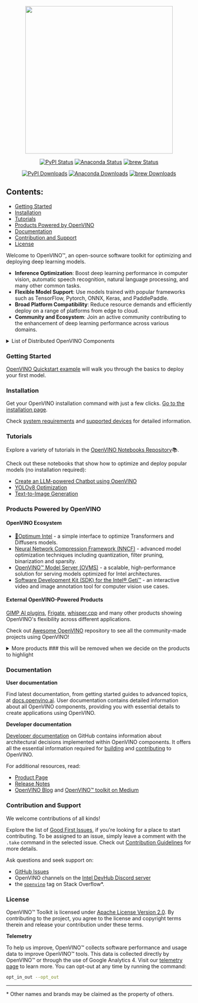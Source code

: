 <div align="center">
<img src="docs/img/openvino-logo-purple-black.png" width="400px">

[![PyPI Status](https://badge.fury.io/py/openvino.svg)](https://badge.fury.io/py/openvino)
[![Anaconda Status](https://anaconda.org/conda-forge/openvino/badges/version.svg)](https://anaconda.org/conda-forge/openvino)
[![brew Status](https://img.shields.io/homebrew/v/openvino)](https://formulae.brew.sh/formula/openvino)

[![PyPI Downloads](https://static.pepy.tech/badge/openvino)](https://pepy.tech/project/openvino)
[![Anaconda Downloads](https://anaconda.org/conda-forge/libopenvino/badges/downloads.svg)](https://anaconda.org/conda-forge/openvino/files)
[![brew Downloads](https://img.shields.io/homebrew/installs/dy/openvino)](https://formulae.brew.sh/formula/openvino)
 </div>

## Contents:
 - [Getting Started](#getting-started)
 - [Installation](#installation)
 - [Tutorials](#tutorials)
 - [Products Powered by OpenVINO](#products-povered-by-openvino)
 - [Documentation](#documentation)
 - [Contribution and Support](#contribution-and-support)
 - [License](#license)


Welcome to OpenVINO™, an open-source software toolkit for optimizing and deploying deep learning models.

- **Inference Optimization**: Boost deep learning performance in computer vision, automatic speech recognition, natural language processing, and many other common tasks.
- **Flexible Model Support**: Use models trained with popular frameworks such as TensorFlow, Pytorch, ONNX, Keras, and PaddlePaddle.
- **Broad Platform Compatibility**: Reduce resource demands and efficiently deploy on a range of platforms from edge to cloud.
- **Community and Ecosystem**: Join an active community contributing to the enhancement of deep learning performance across various domains.

<details>
  <summary>List of Distributed OpenVINO Components</summary>

  * [OpenVINO™ Runtime] - is a set of C++ libraries with C and Python bindings providing a common API to deliver inference solutions on the platform of your choice.
    * [core](./src/core) - provides the base API for model representation and modification.
    * [inference](./src/inference) - provides an API to infer models on the device.
    * [transformations](./src/common/transformations) - contains the set of common transformations which are used in OpenVINO plugins.
    * [low precision transformations](./src/common/low_precision_transformations) - contains the set of transformations that are used in low precision models
    * [bindings](./src/bindings) - contains all available OpenVINO bindings which are maintained by the OpenVINO team.
        * [c](./src/bindings/c) - C API for OpenVINO™ Runtime
        * [python](./src/bindings/python) - Python API for OpenVINO™ Runtime
* [Plugins](./src/plugins) - contains OpenVINO plugins which are maintained in open-source by the OpenVINO team. For more information, take a look at the [list of supported devices](#supported-hardware-matrix).
* [Frontends](./src/frontends) - contains available OpenVINO frontends that allow reading models from the native framework format.
* [OpenVINO Model Converter (OVC)] - is a cross-platform command-line tool that facilitates the transition between training and deployment environments, and adjusts deep learning models for optimal execution on end-point target devices.
* [Samples] - applications in C, C++ and Python languages that show basic OpenVINO use cases.

</details>

### Getting Started

[OpenVINO Quickstart example](https://docs.openvino.ai/2024/notebooks/201-vision-monodepth-with-output.html) will walk you through the basics to deploy your first model.

### Installation

Get your OpenVINO installation command with just a few clicks. [Go to the installation page](https://docs.openvino.ai/2024/openvino_docs_install_guides_overview.html).

Check [system requirements](https://docs.openvino.ai/2024/system_requirements.html) and [supported devices](https://docs.openvino.ai/2024/openvino_docs_OV_UG_supported_plugins_Supported_Devices.html) for detailed information.

### Tutorials

Explore a variety of tutorials in the [OpenVINO Notebooks Repository](https://github.com/openvinotoolkit/openvino_notebooks)📚.

Check out these notebooks that show how to optimize and deploy popular models (no installation required):
- [Create an LLM-powered Chatbot using OpenVINO](https://github.com/openvinotoolkit/openvino_notebooks/blob/main/notebooks/254-llm-chatbot/254-llm-chatbot.ipynb)
- [YOLOv8 Optimization](https://github.com/openvinotoolkit/openvino_notebooks/tree/main/notebooks/230-yolov8-optimization)
- [Text-to-Image Generation](https://github.com/openvinotoolkit/openvino_notebooks/tree/main/notebooks/235-controlnet-stable-diffusion)

### Products Powered by OpenVINO

#### OpenVINO Ecosystem

-	[🤗Optimum Intel](https://github.com/huggingface/optimum-intel) -  a simple interface to optimize Transformers and Diffusers models.
-   [Neural Network Compression Framework (NNCF)](https://github.com/openvinotoolkit/nncf) - advanced model optimization techniques including quantization, filter pruning, binarization and sparsity.
-   [OpenVINO™ Model Server (OVMS)](https://github.com/openvinotoolkit/model_server) - a scalable, high-performance solution for serving models optimized for Intel architectures.
-   [Software Development Kit (SDK) for the Intel® Geti™](https://github.com/openvinotoolkit/geti-sdk) - an interactive video and image annotation tool for computer vision use cases.

#### External OpenVINO-Powered Products

[GIMP AI plugins](https://github.com/intel/openvino-ai-plugins-gimp), [Frigate](https://github.com/blakeblackshear/frigate), [whisper.cpp](https://github.com/ggerganov/whisper.cpp) and many other products showing OpenVINO's flexibility across different applications.

Check out [Awesome OpenVINO](https://github.com/openvinotoolkit/awesome-openvino) repository to see all the community-made projects using OpenVINO!

<details>
  <summary>More products ### this will be removed when we decide on the products to highlight </summary>

   **Ecosystem**

  -   [OpenVINO™ Training Extensions (OTE)](https://github.com/openvinotoolkit/training_extensions) - an environment to train models and convert them using OpenVINO for optimized inference.
  -   [Dataset Management Framework (Datumaro)](https://github.com/openvinotoolkit/datumaro) - a framework and CLI tool to build, transform, and analyze datasets.
  - [RapidOCR](https://github.com/RapidAI/RapidOCR) - a cross platform OCR Library based on PaddleOCR & OnnxRuntime & OpenVINO.
  -	  [openvino-rs](https://github.com/intel/openvino-rs) - bindings for accessing OpenVINO functionality in Rust.
  -	  [OpenVINO.NET](https://github.com/sdcb/OpenVINO.NET) - a high-quality .NET wrapper for OpenVINO™ toolkit.
  -   [openvino_contrib](https://github.com/openvinotoolkit/openvino_contrib) - a repository for the development of additional OpenVINO modules

   **External**
   -   [OpenCV](https://opencv.org/) - a library of programming functions mainly for real-time computer vision.
   -   [ONNX Runtime](https://onnxruntime.ai/) - a cross-platform inference and training machine-learning accelerator.
   -   [TNN](https://github.com/Tencent/TNN/tree/master) - a high-performance, lightweight neural network inference framework.
   -	[langchain](https://github.com/langchain-ai/langchain) -  a framework designed to simplify the creation of applications using large language models.
   -	[stable-diffusion-webui](https://github.com/AUTOMATIC1111/stable-diffusion-webui) - a browser interface based on Gradio library for Stable Diffusion.

</details>

### Documentation

**User documentation**

Find latest documentation, from getting started guides to advanced topics, at [docs.openvino.ai](https://docs.openvino.ai/). User documentation contains detailed information about all OpenVINO components, providing you with essential details to create applications using OpenVINO.

**Developer documentation**

[Developer documentation](./docs/dev/index.md) on GitHub contains information about architectural decisions implemented within OpenVINO components. It offers all the essential information required for [building](./docs/dev/build.md)  and [contributing](./CONTRIBUTING.md) to OpenVINO.

For additional resources, read:

* [Product Page](https://software.intel.com/content/www/us/en/develop/tools/openvino-toolkit.html)
* [Release Notes](https://docs.openvino.ai/2024/openvino_release_notes.html)
* [OpenVINO Blog](https://blog.openvino.ai/) and [OpenVINO™ toolkit on Medium](https://medium.com/@openvino)

### Contribution and Support

We welcome contributions of all kinds!

Explore the list of [Good First Issues](https://github.com/openvinotoolkit/openvino/issues/17502), if you're looking for a place to start contributing.
To be assigned to an issue, simply leave a comment with the `.take` command in the selected issue.
Check out [Contribution Guidelines](./CONTRIBUTING.md) for more details.

Ask questions and seek support on:

* [GitHub Issues](https://github.com/openvinotoolkit/openvino/issues)
* OpenVINO channels on the [Intel DevHub Discord server](https://discord.gg/7pVRxUwdWG)
* the [`openvino`](https://stackoverflow.com/questions/tagged/openvino) tag on Stack Overflow\*.

### License

OpenVINO™ Toolkit is licensed under [Apache License Version 2.0](LICENSE).
By contributing to the project, you agree to the license and copyright terms therein and release your contribution under these terms.

**Telemetry**

To help us improve, OpenVINO™ collects software performance and usage data to improve OpenVINO™ tools. This data is collected directly by OpenVINO™ or through the use of Google Analytics 4. Visit our [telemetry page](https://docs.openvino.ai/nightly/openvino_docs_telemetry_information.html) to learn more.
You can opt-out at any time by running the command:

``` bash
opt_in_out --opt_out
```

---
\* Other names and brands may be claimed as the property of others.

[OpenVINO™ Runtime]:https://docs.openvino.ai/2023.1/openvino_docs_OV_UG_OV_Runtime_User_Guide.html
[OpenVINO Model Converter (OVC)]:https://docs.openvino.ai/2023.1/openvino_docs_model_processing_introduction.html#convert-a-model-in-cli-ovc
[Samples]:https://github.com/openvinotoolkit/openvino/tree/master/samples
